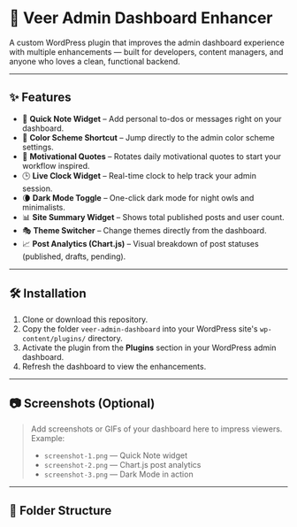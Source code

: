 # 🧩 Veer Admin Dashboard Enhancer

A custom WordPress plugin that improves the admin dashboard experience with multiple enhancements — built for developers, content managers, and anyone who loves a clean, functional backend.

---

## ✨ Features

- 📌 **Quick Note Widget** – Add personal to-dos or messages right on your dashboard.
- 🎨 **Color Scheme Shortcut** – Jump directly to the admin color scheme settings.
- 🌟 **Motivational Quotes** – Rotates daily motivational quotes to start your workflow inspired.
- 🕒 **Live Clock Widget** – Real-time clock to help track your admin session.
- 🌘 **Dark Mode Toggle** – One-click dark mode for night owls and minimalists.
- 📊 **Site Summary Widget** – Shows total published posts and user count.
- 🎭 **Theme Switcher** – Change themes directly from the dashboard.
- 📈 **Post Analytics (Chart.js)** – Visual breakdown of post statuses (published, drafts, pending).

---

## 🛠️ Installation

1. Clone or download this repository.
2. Copy the folder `veer-admin-dashboard` into your WordPress site's `wp-content/plugins/` directory.
3. Activate the plugin from the **Plugins** section in your WordPress admin dashboard.
4. Refresh the dashboard to view the enhancements.

---

## 📷 Screenshots (Optional)

> Add screenshots or GIFs of your dashboard here to impress viewers.
> Example:
> - `screenshot-1.png` — Quick Note widget
> - `screenshot-2.png` — Chart.js post analytics
> - `screenshot-3.png` — Dark Mode in action

---

## 📁 Folder Structure

